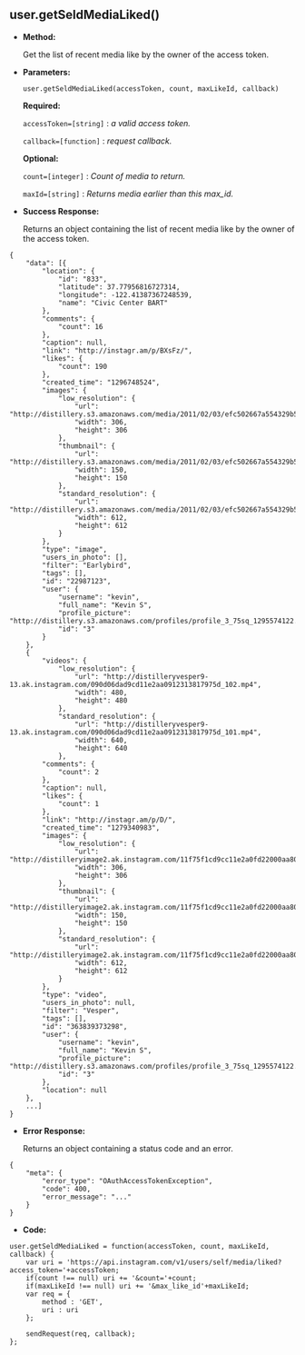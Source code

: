**user.getSeldMediaLiked()**
----

* **Method:**
  
	Get the list of recent media like by the owner of the access token.
	
*  **Parameters:**

	```
	user.getSeldMediaLiked(accessToken, count, maxLikeId, callback)
	```

   **Required:**
 
   `accessToken=[string]` : *a valid access token.*
   
   `callback=[function]` : *request callback.*
   
   **Optional:**
   
   `count=[integer]` : *Count of media to return.*
 
   `maxId=[string]` : *Returns media earlier than this max_id.*
   

* **Success Response:**
	
    Returns an object containing the list of recent media like by the owner of the access token.
	
```
{
    "data": [{
        "location": {
            "id": "833",
            "latitude": 37.77956816727314,
            "longitude": -122.41387367248539,
            "name": "Civic Center BART"
        },
        "comments": {
            "count": 16
        },
        "caption": null,
        "link": "http://instagr.am/p/BXsFz/",
        "likes": {
            "count": 190
        },
        "created_time": "1296748524",
        "images": {
            "low_resolution": {
                "url": "http://distillery.s3.amazonaws.com/media/2011/02/03/efc502667a554329b52d9a6bab35b24a_6.jpg",
                "width": 306,
                "height": 306
            },
            "thumbnail": {
                "url": "http://distillery.s3.amazonaws.com/media/2011/02/03/efc502667a554329b52d9a6bab35b24a_5.jpg",
                "width": 150,
                "height": 150
            },
            "standard_resolution": {
                "url": "http://distillery.s3.amazonaws.com/media/2011/02/03/efc502667a554329b52d9a6bab35b24a_7.jpg",
                "width": 612,
                "height": 612
            }
        },
        "type": "image",
        "users_in_photo": [],
        "filter": "Earlybird",
        "tags": [],
        "id": "22987123",
        "user": {
            "username": "kevin",
            "full_name": "Kevin S",
            "profile_picture": "http://distillery.s3.amazonaws.com/profiles/profile_3_75sq_1295574122.jpg",
            "id": "3"
        }
    },
    {
        "videos": {
            "low_resolution": {
                "url": "http://distilleryvesper9-13.ak.instagram.com/090d06dad9cd11e2aa0912313817975d_102.mp4",
                "width": 480,
                "height": 480
            },
            "standard_resolution": {
                "url": "http://distilleryvesper9-13.ak.instagram.com/090d06dad9cd11e2aa0912313817975d_101.mp4",
                "width": 640,
                "height": 640
            },
        "comments": {
            "count": 2
        },
        "caption": null,
        "likes": {
            "count": 1
        },
        "link": "http://instagr.am/p/D/",
        "created_time": "1279340983",
        "images": {
            "low_resolution": {
                "url": "http://distilleryimage2.ak.instagram.com/11f75f1cd9cc11e2a0fd22000aa8039a_6.jpg",
                "width": 306,
                "height": 306
            },
            "thumbnail": {
                "url": "http://distilleryimage2.ak.instagram.com/11f75f1cd9cc11e2a0fd22000aa8039a_5.jpg",
                "width": 150,
                "height": 150
            },
            "standard_resolution": {
                "url": "http://distilleryimage2.ak.instagram.com/11f75f1cd9cc11e2a0fd22000aa8039a_7.jpg",
                "width": 612,
                "height": 612
            }
        },
        "type": "video",
        "users_in_photo": null,
        "filter": "Vesper",
        "tags": [],
        "id": "363839373298",
        "user": {
            "username": "kevin",
            "full_name": "Kevin S",
            "profile_picture": "http://distillery.s3.amazonaws.com/profiles/profile_3_75sq_1295574122.jpg",
            "id": "3"
        },
        "location": null
    },
    ...]
}
```
 
* **Error Response:**
	
    Returns an object containing a status code and an error.
	
```
{
	"meta": {
		"error_type": "OAuthAccessTokenException",
		"code": 400,
		"error_message": "..."
	}
}
```

* **Code:**

```
user.getSeldMediaLiked = function(accessToken, count, maxLikeId, callback) {
    var uri = 'https://api.instagram.com/v1/users/self/media/liked?access_token='+accessToken;
    if(count !== null) uri += '&count='+count;
    if(maxLikeId !== null) uri += '&max_like_id'+maxLikeId;
    var req = {
        method : 'GET',
        uri : uri
    };

    sendRequest(req, callback);
};

```